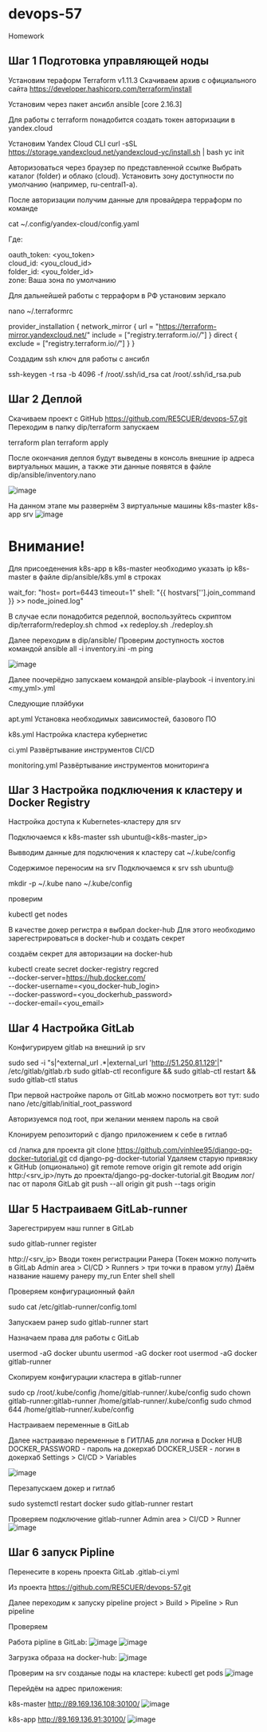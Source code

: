 # devops-57
Homework

## Шаг 1 Подготовка управляющей ноды

Установим тераформ
Terraform v1.11.3
Скачиваем архив с официального сайта
https://developer.hashicorp.com/terraform/install

Установим через пакет ансибл
ansible [core 2.16.3]

Для работы с terraform понадобится создать токен авторизации в yandex.cloud

Установим Yandex Cloud CLI
curl -sSL https://storage.yandexcloud.net/yandexcloud-yc/install.sh | bash
yc init

Авторизоваться через браузер по представленной ссылке
Выбрать каталог (folder) и облако (cloud).
Установить зону доступности по умолчанию (например, ru-central1-a).

После авторизации получим данные для провайдера терраформ по команде

cat ~/.config/yandex-cloud/config.yaml

Где:

oauth_token: <you_token>  
cloud_id: <you_cloud_id>  
folder_id: <you_folder_id>  
zone: Ваша зона по умолчанию

Для дальнейшей работы с терраформ в РФ установим зеркало

nano ~/.terraformrc

provider_installation {
  network_mirror {
    url     = "https://terraform-mirror.yandexcloud.net/"
    include = ["registry.terraform.io/*/*"]
  }
  direct {
    exclude = ["registry.terraform.io/*/*"]
  }
}

Создадим ssh ключ для работы с ансибл

ssh-keygen -t rsa -b 4096 -f /root/.ssh/id_rsa
cat /root/.ssh/id_rsa.pub


## Шаг 2 Деплой

Скачиваем проект с GitHub https://github.com/RE5CUER/devops-57.git
Переходим в папку dip/terraform
запускаем
 
terraform plan
terraform apply

После окончания деплоя будут выведены в консоль внешние ip адреса виртуальных машин, а также эти данные появятся в файле dip/ansible/inventory.nano

![image](https://github.com/user-attachments/assets/52be9126-614b-4c15-8a48-401cd06f0a21)

На данном этапе мы развернём 3 виртуальные машины
k8s-master
k8s-app
srv
![image](https://github.com/user-attachments/assets/8c233d30-ee79-427b-97c4-4e88314703e2)

# Внимание!
Для присоеденения k8s-app в k8s-master необходимо указать ip k8s-master в файле dip/ansible/k8s.yml в строках

wait_for: "host=<k8s-master ip> port=6443 timeout=1"
shell: "{{ hostvars['<k8s-master ip>'].join_command }} >> node_joined.log"

В случае если понадобится редеплой, воспользуйтесь скриптом
dip/terraform/redeploy.sh
chmod +x redeploy.sh
./redeploy.sh

Далее переходим в dip/ansible/
Проверим доступность хостов командой
ansible all -i inventory.ini -m ping

![image](https://github.com/user-attachments/assets/4127c234-aa6f-4680-98e9-d8530ee142cd)

Далее поочерёдно запускаем командой
ansible-playbook -i inventory.ini <my_yml>.yml

Следующие плэйбуки

apt.yml
Установка необходимых зависимостей, базового ПО

k8s.yml
Настройка кластера кубернетис

ci.yml
Развёртывание инструментов CI/CD

monitoring.yml
Развёртывание инструментов мониторинга

## Шаг 3 Настройка подключения к кластеру и Docker Registry

Настройка доступа к Kubernetes-кластеру для srv

Подключаемся к k8s-master
ssh ubuntu@<k8s-master_ip>

Вывводим данные для подключения к кластеру
cat ~/.kube/config

Содержимое переносим на srv
Подключаемся к srv
ssh ubuntu@<srv>

mkdir -p ~/.kube
nano ~/.kube/config

проверим

kubectl get nodes

В качестве докер регистра я выбрал docker-hub
Для этого необходимо зарегестрироваться в docker-hub и создать секрет

создаём секрет для авторизации на docker-hub

kubectl create secret docker-registry regcred \
  --docker-server=https://hub.docker.com/ \
  --docker-username=<you_docker-hub_login> \
  --docker-password=<you_dockerhub_password> \
  --docker-email=<you_email>

## Шаг 4 Настройка GitLab

Конфигурируем gitlab на внешний ip srv

sudo sed -i "s|^external_url .*|external_url 'http://51.250.81.129'|" /etc/gitlab/gitlab.rb
sudo gitlab-ctl reconfigure && sudo gitlab-ctl restart && sudo gitlab-ctl status

При первой настройке пароль от GitLab можно посмотреть вот тут:
sudo nano /etc/gitlab/initial_root_password

Авторизуемся под root, при желании меняем пароль на свой

Клонируем репозиторий с django приложением к себе в гитлаб

cd /папка для проекта
git clone https://github.com/vinhlee95/django-pg-docker-tutorial.git
cd django-pg-docker-tutorial
Удаляем старую привязку к GitHub (опционально)
git remote remove origin
git remote add origin http:/<srv_ip>/путь до проекта/django-pg-docker-tutorial.git
Вводим лог/пас от пароля GitLab
git push --all origin
git push --tags origin

## Шаг 5 Настраиваем GitLab-runner

Зарегестрируем наш runner в GitLab

sudo gitlab-runner register

http://<srv_ip>
Вводи токен регистрации Ранера 
(Токен можно получить в GitLab Admin area > CI/CD > Runners > три точки в правом углу)
Даём название нашему ранеру my_run
Enter
shell
shell

Проверяем конфигурационный файл

sudo cat /etc/gitlab-runner/config.toml

Запускаем ранер
sudo gitlab-runner start

Назначаем права для работы c GitLab

usermod -aG docker ubuntu
usermod -aG docker root
usermod -aG docker gitlab-runner

Скопируем конфигурации кластера в gitlab-runner

sudo cp /root/.kube/config /home/gitlab-runner/.kube/config
sudo chown gitlab-runner:gitlab-runner /home/gitlab-runner/.kube/config
sudo chmod 644 /home/gitlab-runner/.kube/config

Настраиваем переменные в GitLab

Далее настраиваю переменные в ГИТЛАБ для логина в Docker HUB 
DOCKER_PASSWORD - пароль на докерхаб
DOCKER_USER - логин в докерхаб
Settings > CI/CD > Variables

![image](https://github.com/user-attachments/assets/0ac36564-ddcf-4fce-b01e-c3ea4a147e0c)


Перезапускаем докер и гитлаб

sudo systemctl restart docker
sudo gitlab-runner restart

Проверяем подключение gitlab-runner
Admin area > CI/CD > Runner
![image](https://github.com/user-attachments/assets/9a341d89-b126-4e30-9644-f38b94bc4d22)

## Шаг 6 запуск Pipline

Перенесите в корень проекта GitLab
.gitlab-ci.yml

Из проекта 
https://github.com/RE5CUER/devops-57.git

Далее переходим к запуску pipeline
project > Build > Pipeline > Run pipeline

Проверяем

Работа pipline в GitLab:
![image](https://github.com/user-attachments/assets/0c33325a-d072-4825-b254-5b2ad1b87f4b)
![image](https://github.com/user-attachments/assets/dd093a18-9397-4494-bc7b-9811d88dda72)

Загрузка образа на docker-hub:
![image](https://github.com/user-attachments/assets/3e6d2259-c9af-4162-a96c-71e39429b2d7)

Проверим на srv созданые поды на кластере:
kubectl get pods
![image](https://github.com/user-attachments/assets/6d6c6baa-3b90-4db3-9b68-22036b0a97d8)

Перейдём на адрес приложения:

k8s-master
http://89.169.136.108:30100/
![image](https://github.com/user-attachments/assets/aaeddf2d-9fc3-463a-9b82-fc123cdf0c7f)

k8s-app
http://89.169.136.91:30100/
![image](https://github.com/user-attachments/assets/ea986c66-852f-4963-8881-4fe0e188d8d0)









  



